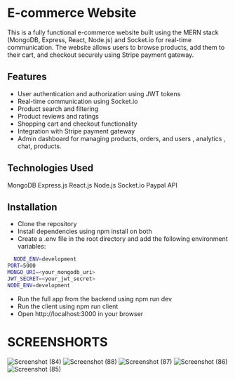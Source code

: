 
# E-commerce Website

This is a fully functional e-commerce website built using the MERN stack (MongoDB, Express, React, Node.js) and Socket.io for real-time communication. The website allows users to browse products, add them to their cart, and checkout securely using Stripe payment gateway.


## Features
* User authentication and  authorization using JWT tokens
* Real-time communication using Socket.io
* Product search and filtering
* Product reviews and ratings
* Shopping cart and checkout functionality
* Integration with Stripe payment gateway
* Admin dashboard for managing products, orders, and users ,  analytics , chat, products.


## Technologies Used
MongoDB
Express.js
React.js
Node.js
Socket.io
Paypal API
## Installation

* Clone the repository
* Install dependencies using npm install on both 
* Create a .env file in the root directory and add the following environment variables:

```bash
  NODE_ENV=development
PORT=5000
MONGO_URI=<your_mongodb_uri>
JWT_SECRET=<your_jwt_secret>
NODE_ENV=development

```

* Run the full app from the backend using npm run dev
* Run the client using npm run client
* Open http://localhost:3000 in your browser


# SCREENSHORTS

![Screenshot (84)](https://user-images.githubusercontent.com/105654052/236002876-0ae2dce1-84f1-4a00-aa90-7f8001dcfa4f.png)
![Screenshot (88)](https://user-images.githubusercontent.com/105654052/236002893-75af3c90-248a-4111-b709-6eeb8f6ddaeb.png)
![Screenshot (87)](https://user-images.githubusercontent.com/105654052/236002902-c0840870-760d-43a9-979a-67f8813913fb.png)
![Screenshot (86)](https://user-images.githubusercontent.com/105654052/236002910-ab93ada9-1ab9-4160-a32d-818f1e203ee7.png)
![Screenshot (85)](https://user-images.githubusercontent.com/105654052/236002913-adc0b369-0652-47bf-930c-3fb1d4ac0ffe.png)



